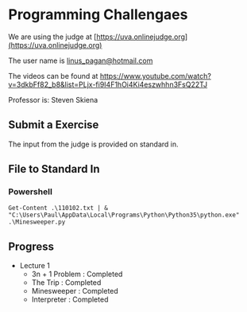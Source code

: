 # Programming Challengaes
We are using the judge at [https://uva.onlinejudge.org](https://uva.onlinejudge.org)

The user name is linus_pagan@hotmail.com

The videos can be found at https://www.youtube.com/watch?v=3dkbFf82_b8&list=PLjx-fi9I4F1hOi4Ki4eszwhhn3FsQ22TJ

Professor is: Steven Skiena

## Submit a Exercise

The input from the judge is provided on standard in.

## File to Standard In

### Powershell

```
Get-Content .\110102.txt | & "C:\Users\Paul\AppData\Local\Programs\Python\Python35\python.exe" .\Minesweeper.py
```

## Progress

- Lecture 1
  - 3n + 1 Problem : Completed
  - The Trip : Completed
  - Minesweeper : Completed
  - Interpreter : Completed
